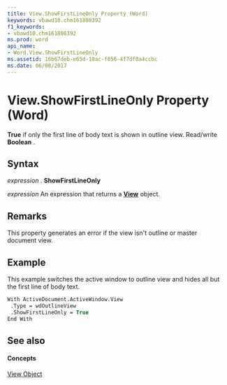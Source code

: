 ```yaml
---
title: View.ShowFirstLineOnly Property (Word)
keywords: vbawd10.chm161808392
f1_keywords:
- vbawd10.chm161808392
ms.prod: word
api_name:
- Word.View.ShowFirstLineOnly
ms.assetid: 16b67deb-e65d-10ac-f856-4f7df0a4ccbc
ms.date: 06/08/2017
---
```



# View.ShowFirstLineOnly Property (Word)

 **True** if only the first line of body text is shown in outline view. Read/write **Boolean** .


## Syntax

 _expression_ . **ShowFirstLineOnly**

 _expression_ An expression that returns a **[View](Word.View.md)** object.


## Remarks

This property generates an error if the view isn't outline or master document view.


## Example

This example switches the active window to outline view and hides all but the first line of body text.


```vb
With ActiveDocument.ActiveWindow.View 
 .Type = wdOutlineView 
 .ShowFirstLineOnly = True 
End With
```


## See also


#### Concepts


[View Object](Word.View.md)

